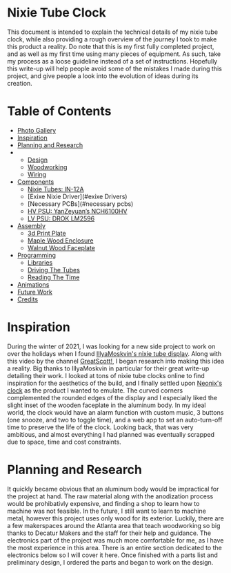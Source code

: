 # Nixie Tube Clock

This document is intended to explain the technical details of my nixie tube clock, while also providing a rough overview of the journey I took to make this product a reality. Do note that this is my first fully completed project, and as well as my first time using many pieces of equipment. As such, take my process as a loose guideline instead of a set of instructions. Hopefully this write-up will help people avoid some of the mistakes I made during this project, and give people a look into the evolution of ideas during its creation. 

# Table of Contents
*   [Photo Gallery](#photo-gallery)
*   [Inspiration](#inspiration)
*   [Planning and Research](#planning)
*   *   [Design](#design)
     *   [Woodworking](#woodworking)
     *   [Wiring](#wiring)
 *   [Components](#components)
     *   [Nixie Tubes: IN-12A](#nixie-tubes-in-12a)
     *   [Exixe Nixie Driver](#exixe Drivers)
     *   [Necessary PCBs](#necessary pcbs)
       *   [HV PSU: YanZeyuan’s NCH6100HV](#hv-psu-yanzeyuans-nch6100hv)
       *   [LV PSU: DROK LM2596](#lv-psu-drok-lm2596)  
*   [Assembly](#assembly)
    *   [3d Print Plate](#3d-print-plate-for-pcbs)
    *   [Maple Wood Enclosure](#maple-wood-enclosure)
    *   [Walnut Wood Faceplate](#faceplate)
*   [Programming](#programming)
    *   [Libraries](#requirements)
    *   [Driving The Tubes](#tube-driving)
    *   [Reading The Time](#RTC)
*   [Animations](#animations)
*   [Future Work](#future-work)
*   [Credits](#credits)

# Inspiration
During the winter of 2021, I was looking for a new side project to work on over the holidays when I found [IllyaMoskvin's nixie tube display](https://github.com/IllyaMoskvin/nixie-counter). Along with this video by the channel [GreatScott!](https://www.youtube.com/watch?v=ObgmVNV1Kfg), I began research into making this idea a reality. Big thanks to IllyaMoskvin in particular for their great write-up detailing their work. I looked at tons of nixie tube clocks online to find inspiration for the aesthetics of the build, and I finally settled upon [Neonix's clock](https://www.neonix.one/en#buy) as the product I wanted to emulate. The curved corners complemented the rounded edges of the display and I especially liked the slight inset of the wooden faceplate in the aluminum body. In my ideal world, the clock would have an alarm function with custom music, 3 buttons (one snooze, and two to toggle time), and a web app to set an auto-turn-off time to preserve the life of the clock. Looking back, that was very ambitious, and almost everything I had planned was eventually scrapped due to space, time and cost constraints. 

# Planning and Research
It quickly became obvious that an aluminum body would be impractical for the project at hand. The raw material along with the anodization process would be prohibativly expensive, and finding a shop to learn how to machine was not feasible. In the future, I still want to learn to machine metal, however this project uses only wood for its exterior. Luckily, there are a few makerspaces around the Atlanta area that teach woodworking so big thanks to Decatur Makers and the staff for their help and guidance. The electronics part of the project was much more comfortable for me, as I have the most experience in this area. There is an entire section dedicated to the electronics below so I will cover it here. Once finished with a parts list and preliminary design, I ordered the parts and began to work on the design. 


